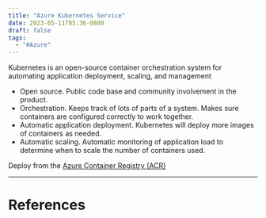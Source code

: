 ```yaml
---
title: "Azure Kubernetes Service"
date: 2023-05-11T05:36-0800
draft: false
tags: 
  - "#Azure"
---
```

Kubernetes is an open-source container orchestration system for automating application deployment, scaling, and management

- Open source. Public code base and community involvement in the product.
- Orchestration. Keeps track of lots of parts of a system. Makes sure containers are configured correctly to work together.
- Automatic application deployment. Kubernetes will deploy more images of containers as needed. 
- Automatic scaling. Automatic monitoring of application load to determine when to scale the number of containers used.

Deploy from the [Azure Container Registry (ACR)](/notes/computer/microsoft/azure/compute/azure-kubernetes-service/azure-container-registry-acr)

---
# References
